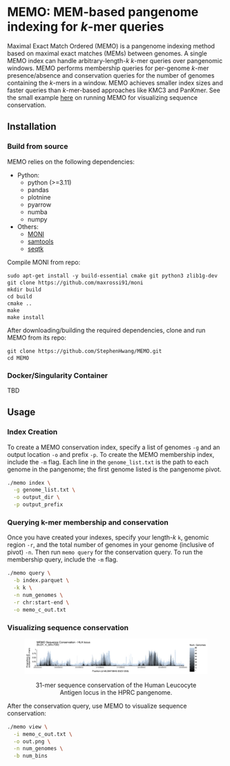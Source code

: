 # MEMO: MEM-based pangenome indexing for _k_-mer queries
Maximal Exact Match Ordered (MEMO) is a pangenome indexing method based on maximal exact matches (MEMs) between genomes. A single MEMO index can handle arbitrary-length-_k_ _k_-mer queries over pangenomic windows. MEMO performs membership queries for per-genome _k_-mer presence/absence and conservation queries for the number of genomes containing the _k_-mers in a window. MEMO achieves smaller index sizes and faster queries than _k_-mer-based approaches like KMC3 and PanKmer. See the small example <a href="https://github.com/StephenHwang/MEMO/tree/master/example">here</a> on running MEMO for visualizing sequence conservation.


## Installation
### Build from source
MEMO relies on the following dependencies:
  - Python:
    - python (>=3.11)
    - pandas
    - plotnine
    - pyarrow
    - numba
    - numpy
  - Others:
    - <a href="https://github.com/maxrossi91/moni">MONI</a>
    - <a href="http://www.htslib.org/download/">samtools</a>
    - <a href="https://github.com/lh3/seqtk">seqtk</a>

Compile MONI from repo:
```
sudo apt-get install -y build-essential cmake git python3 zlib1g-dev
git clone https://github.com/maxrossi91/moni
mkdir build
cd build
cmake ..
make
make install
```

After downloading/building the required dependencies, clone and run MEMO from its repo:
```
git clone https://github.com/StephenHwang/MEMO.git
cd MEMO
```

### Docker/Singularity Container
TBD


## Usage
### Index Creation
To create a MEMO conservation index, specify a list of genomes `-g` and an output location `-o` and prefix `-p`. To create the MEMO membership index, include the `-m` flag.
Each line in the `genome_list.txt` is the path to each genome in the pangenome; the first genome listed is the pangenome pivot.
```sh
./memo index \
  -g genome_list.txt \
  -o output_dir \
  -p output_prefix
```

### Querying k-mer membership and conservation
Once you have created your indexes, specify your length-_k_ `k`, genomic region `-r`, and the total number of genomes in your genome (inclusive of pivot) `-n`. Then run `memo query` for the conservation query. To run the membership query, include the `-m` flag.
```sh
./memo query \
  -b index.parquet \
  -k k \
  -n num_genomes \
  -r chr:start-end \
  -o memo_c_out.txt
```

### Visualizing sequence conservation
<figure>
<img src="img/memo_hla_sequence_conservation.png" alt="hprc_hla_seq_conservation"/>
<figcaption> <p align="center">31-mer sequence conservation of the Human Leucocyte Antigen locus in the HPRC pangenome.</p></figcaption>
</figure>

After the conservation query, use MEMO to visualize sequence conservation:
```sh
./memo view \
  -i memo_c_out.txt \
  -o out.png \
  -n num_genomes \
  -b num_bins
```

